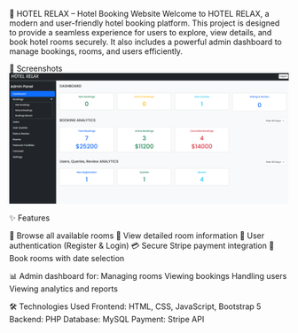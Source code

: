 🏨 HOTEL RELAX – Hotel Booking Website
Welcome to HOTEL RELAX, a modern and user-friendly hotel booking platform.
This project is designed to provide a seamless experience for users to explore, view details, and book hotel rooms securely. It also includes a powerful admin dashboard to manage bookings, rooms, and users efficiently.

📸 Screenshots
[![All Rooms](./screenshot/admin-dashboard.png)](./screenshot/booking.png)


✨ Features

🏨 Browse all available rooms
📄 View detailed room information
👤 User authentication (Register & Login)
💳 Secure Stripe payment integration
📅 Book rooms with date selection

📊 Admin dashboard for:
Managing rooms
Viewing bookings
Handling users
Viewing analytics and reports

🛠️ Technologies Used
Frontend: HTML, CSS, JavaScript, Bootstrap 5
Backend: PHP
Database: MySQL
Payment: Stripe API
